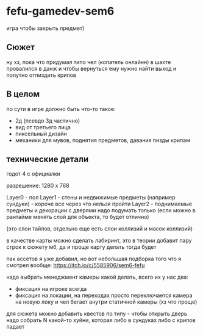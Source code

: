 # fefu-gamedev-sem6

игра чтобы закрыть предмет)

## Сюжет

ну хз, пока что придумал типо чел (копатель онлайнн) в шахте провалился в данж и чтобы вернуться ему нужно найти выход и попутно отпиздить крипов

## В целом

по сути в игре должно быть что-то такое:

- 2д (псевдо 3д частично)
- вид от третьего лица
- пиксельный дизайн
- механики для мувов, поднятия предметов, давания пизды крипам

## технические детали

годот 4 с официалки

разрешение: 1280 x 768

Layer0 - пол
Layer1 - стены и недвижимые предметы (например сундуки) - короче все через что нельзя пройти
Layer2 - поднимаемые предметы и декорации
с дверями надо подумать только (если можно в рантайме менять слой для объекта, то будет отлично)

(это слои тайлов, отдельно еще есть слои коллизий и масок коллизий)

в качестве карты можно сделать лабиринт, это в теории добавит пару строк к сюжету мб, да и проще карту делать тогда будет

пак ассетов я уже добавил, но вот небольшая подборка того что я смотрел вообще:
https://itch.io/c/5585906/sem6-fefu

надо выбрать менеджмент камеры какой делать, всего их у нас два:

- фиксация на игроке всегда
- фиксация на локации, на переходах просто переключается камера на новую локу и чел бегает внутри статичной камеры (хз что проще)

для сюжета можно добавить квестов по типу - чтобы открыть дверь надо собрать N какой-то хуйни, которая либо в сундуках либо с крипов падает
